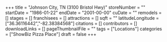 +++
title = "Johnson City, TN (3100 Bristol Hwy)"
storeNumber = ""
startDate = "1986-01-22"
endDate = "2001-00-00"
cuDate = ""
remodels = []
stages = []
franchisees = []
attractions = []
sqft = ""
latitudeLongitude = ["36.36116442","-82.38384568"]
citations = []
contributors = []
downloadLinks = []
pageThumbnailFile = ""
tags = ["Locations"]
categories = ["ShowBiz Pizza Place"]
draft = false
+++
